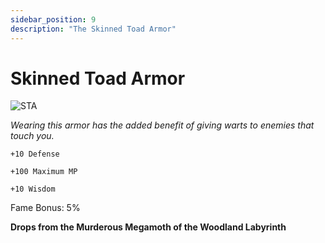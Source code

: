 ```yaml
---
sidebar_position: 9
description: "The Skinned Toad Armor"
---
```


# Skinned Toad Armor

![STA](https://cdn.discordapp.com/attachments/1187552567295758487/1188162295101149194/Skinned_Toad_Armor.png)

<i>Wearing this armor has the added benefit of giving warts to enemies that touch you.</i>

    +10 Defense
    
    +100 Maximum MP
    
    +10 Wisdom
    
Fame Bonus: 5%

**Drops from the Murderous Megamoth of the Woodland Labyrinth**
